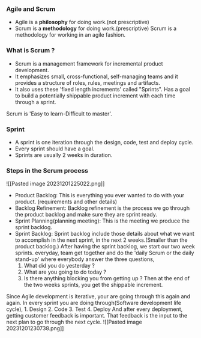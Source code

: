 ### Agile and Scrum
- Agile is a **philosophy** for doing work.(not prescriptive)
- Scrum is a **methodology** for doing work.(prescriptive)
	Scrum is a methodology for working in an agile fashion.

### What is Scrum ?
- Scrum is a management framework for incremental product development.
- It emphasizes small, cross-functional, self-managing teams and it provides a structure of roles, rules, meetings and artifacts.
- It also uses these 'fixed length increments' called "Sprints".
	Has a goal to build a potentially shippable product increment with each time through a sprint.

Scrum is 'Easy to learn-Difficult to master'.

### Sprint
- A sprint is one iteration through the design, code, test and deploy cycle.
- Every sprint should have a goal.
- Sprints are usually 2 weeks in duration.

### Steps in the Scrum process
![[Pasted image 20231201225022.png]]
- Product Backlog: This is everything you ever wanted to do with your product. (requirements and other details)
- Backlog Refinement: Backlog refinement is the process we go through the product backlog and make sure they are sprint ready. 
- Sprint Planning(planning meeting): This is the meeting we produce the sprint backlog.
- Sprint Backlog: Sprint backlog include those details about what we want to accomplish in the next sprint, in the next 2 weeks.(Smaller than the product backlog.)
After having the sprint backlog, we start our two week sprints.
everyday, team get together and do the 'daily Scrum or the daily stand-up' where everybody answer the three questions,
	1. What did you do yesterday ?
	2. What are you going to do today ?
	3. Is there anything blocking you from getting up ?
Then at the end of the two weeks sprints, you get the shippable increment. 

Since Agile development is iterative, your are going through this again and again.
In every sprint you are doing through(Software development life cycle),
	1. Design
	2. Code
	3. Test
	4. Deploy
And after every deployment, getting customer feedback is important. That feedback is the input to the next plan to go through the next cycle.
![[Pasted image 20231201230738.png]]

